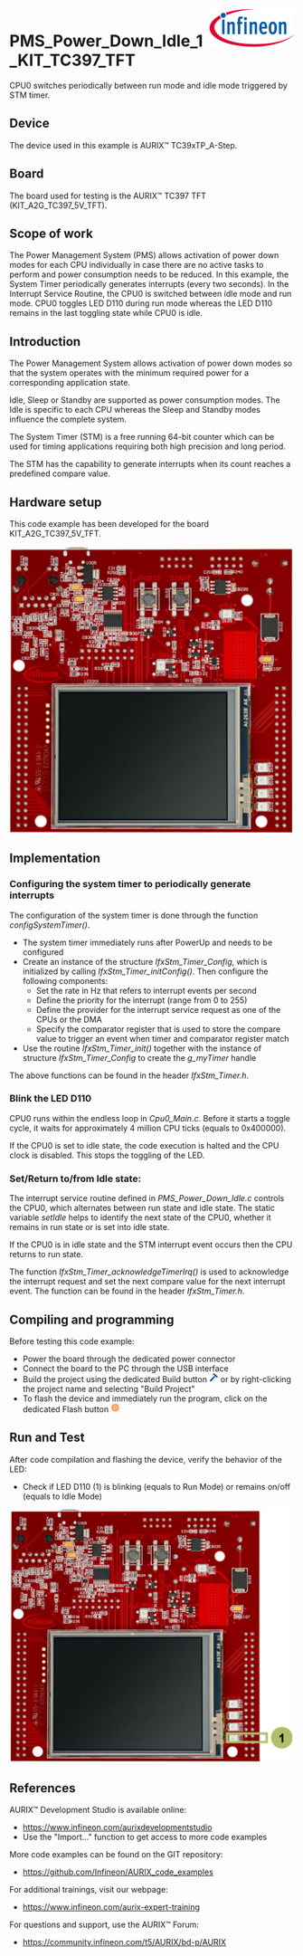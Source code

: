 <img src="./Images/IFX_LOGO_600.gif" align="right" width="150" />  

# PMS_Power_Down_Idle_1_KIT_TC397_TFT
CPU0 switches periodically between run mode and idle mode triggered by STM timer.

## Device  
The device used in this example is AURIX&trade; TC39xTP_A-Step.

## Board  
The board used for testing is the AURIX&trade; TC397 TFT (KIT_A2G_TC397_5V_TFT).

## Scope of work  
The Power Management System (PMS) allows activation of power down modes for each CPU individually in case there are no active tasks to perform and power consumption needs to be reduced. In this example, the System Timer periodically generates interrupts (every two seconds). In the Interrupt Service Routine, the CPU0 is switched between idle mode and run mode. CPU0 toggles LED D110 during run mode whereas the LED D110 remains in the last toggling state while CPU0 is idle.

## Introduction  
The Power Management System allows activation of power down modes so that the system operates with the minimum required power for a corresponding application state.

Idle, Sleep or Standby are supported as power consumption modes. The Idle is specific to each CPU whereas the Sleep and Standby modes influence the complete system.

The System Timer (STM) is a free running 64-bit counter which can be used for timing applications requiring both high precision and long period.

The STM has the capability to generate interrupts when its count reaches a predefined compare value.

## Hardware setup  
This code example has been developed for the board KIT_A2G_TC397_5V_TFT.

<img src="./Images/TC397_TFT_KIT_Top_View.png" width="500" /> 

## Implementation

### Configuring the system timer to periodically generate interrupts
The configuration of the system timer is done through the function *configSystemTimer()*.
- The system timer immediately runs after PowerUp and needs to be configured
- Create an instance of the structure *IfxStm_Timer_Config*, which is initialized by calling *IfxStm_Timer_initConfig()*. Then configure the following components:
  - Set the rate in Hz that refers to interrupt events per second
  - Define the priority for the interrupt (range from 0 to 255)
  - Define the provider for the interrupt service request as one of the CPUs or the DMA
  - Specify the comparator register that is used to store the compare value to trigger an event when timer and comparator register match
- Use the routine *IfxStm_Timer_init()* together with the instance of structure *IfxStm_Timer_Config* to create the *g_myTimer* handle

The above functions can be found in the header *IfxStm_Timer.h*.

### Blink the LED D110
CPU0 runs within the endless loop in *Cpu0_Main.c*. Before it starts a toggle cycle, it waits for approximately 4 million CPU ticks (equals to 0x400000).

If the CPU0 is set to idle state, the code execution is halted and the CPU clock is disabled. This stops the toggling of the LED.

### Set/Return to/from Idle state:
The interrupt service routine defined in *PMS_Power_Down_Idle.c* controls the CPU0, which alternates between run state and idle state. The static variable *setIdle* helps to identify the next state of the CPU0, whether it remains in run state or is set into idle state.

If the CPU0 is in idle state and the STM interrupt event occurs then the CPU returns to run state.

The function *IfxStm_Timer_acknowledgeTimerIrq()* is used to acknowledge the interrupt request and set the next compare value for the next interrupt event. The function can be found in the header *IfxStm_Timer.h*.

## Compiling and programming  
Before testing this code example:  
- Power the board through the dedicated power connector
- Connect the board to the PC through the USB interface  
- Build the project using the dedicated Build button <img src="./Images/build_activeproj.gif" /> or by right-clicking the project name and selecting "Build Project"  
- To flash the device and immediately run the program, click on the dedicated Flash button <img src="./Images/Widget_Flash.png" width="16"/>

## Run and Test
After code compilation and flashing the device, verify the behavior of the LED:
- Check if LED D110 (1) is blinking (equals to Run Mode) or remains on/off (equals to Idle Mode)

<img src="./Images/TC397_TFT_KIT_Top_View_Run_and_Test.png" width="500" />

## References  

AURIX&trade; Development Studio is available online:  
- <https://www.infineon.com/aurixdevelopmentstudio>  
- Use the "Import..." function to get access to more code examples  

More code examples can be found on the GIT repository:  
- <https://github.com/Infineon/AURIX_code_examples>  

For additional trainings, visit our webpage:  
- <https://www.infineon.com/aurix-expert-training>  

For questions and support, use the AURIX&trade; Forum:  
- <https://community.infineon.com/t5/AURIX/bd-p/AURIX>  